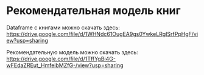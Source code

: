 # Рекомендательная модель книг 
Dataframe с книгами можно скачать здесь: 
https://drive.google.com/file/d/1WHNdc61OugEA9gs0YwkeLRgISrfPpHgF/view?usp=sharing

Рекомендательную модель можно скачать здесь: 
https://drive.google.com/file/d/1TffYgBi4G-wFEdaZREut_HmfeibMZfG-/view?usp=sharing

